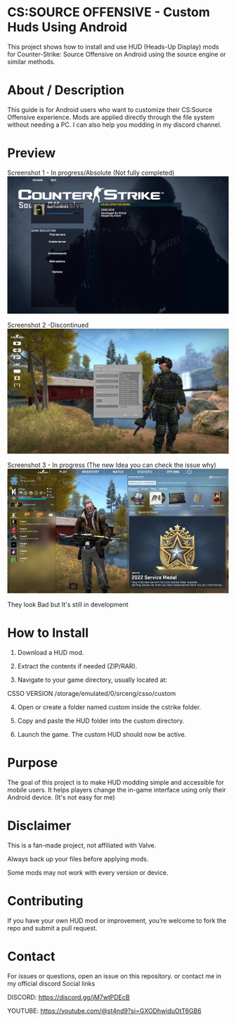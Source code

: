 # CS:SOURCE OFFENSIVE - Custom Huds Using Android

This project shows how to install and use HUD (Heads-Up Display) mods for Counter-Strike: Source Offensive on Android using the source engine or similar methods.

# About / Description

This guide is for Android users who want to customize their CS:Source Offensive experience. Mods are applied directly through the file system without needing a PC. I can also help you modding in my discord channel. 

# Preview

Screenshot 1 - In progress/Absolute (Not fully completed)
![image alt](https://github.com/SkmeBtw/CS-Huds-Project/blob/0d5799071e8e411edec3a840dae578ebf8406613/snip_1000165793.jpg)

Screenshot 2 -Discontinued
![image alt](https://github.com/SkmeBtw/CS-Huds-Project/blob/0d5799071e8e411edec3a840dae578ebf8406613/Screenshot_20250730-223733_copy_1920x1080.jpg)

Screenshot 3 - In progress (The new Idea you can check the issue why) 
![image alt](https://github.com/SkmeBtw/CS-Huds-Project/blob/511cf3cadcee67aa75fc5c5fdb57edcb46db8988/images%20(2).jpeg)

They look Bad but It's still in development

# How to Install

1. Download a HUD mod.

2. Extract the contents if needed (ZIP/RAR).

3. Navigate to your game directory, usually located at:

CSSO VERSION
/storage/emulated/0/srceng/csso/custom

4. Open or create a folder named custom inside the cstrike folder.

5. Copy and paste the HUD folder into the custom directory.

6. Launch the game. The custom HUD should now be active.


# Purpose

The goal of this project is to make HUD modding simple and accessible for mobile users. It helps players change the in-game interface using only their Android device. (It's not easy for me) 

# Disclaimer

This is a fan-made project, not affiliated with Valve.

Always back up your files before applying mods.

Some mods may not work with every version or device.


# Contributing

If you have your own HUD mod or improvement, you’re welcome to fork the repo and submit a pull request.

# Contact

For issues or questions, open an issue on this repository.
or contact me in my official discord
Social links

DISCORD: https://discord.gg/jM7wtPDEcB

YOUTUBE: https://youtube.com/@st4nd9?si=GXODhwiduOtT6GB6
